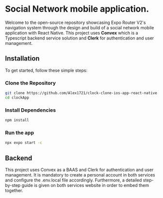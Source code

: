 # Social Network mobile application.
Welcome to the open-source repository showcasing Expo Router V2's navigation system through the design and build of a social network mobile application with React Native. This project uses **Convex** which is a Typescript backend service solution and **Clerk** for authentication and user management. 

## Installation

To get started, follow these simple steps:

### Clone the Repository

```bash
git clone https://github.com/Alex1721/clock-clone-ios-app-react-native.git
cd clockApp
```

### Install Dependencies

```bash
npm install
```

### Run the app

```bash
npx expo start -c
```

## Backend

This project uses Convex as a BAAS and Clerk for authentication and user management. It is mandatory to create a personal account in both services and configure the .env.local file accordingly. Furthermore, a detailed step-by-step guide is given on both services website in order to embed them together. 
